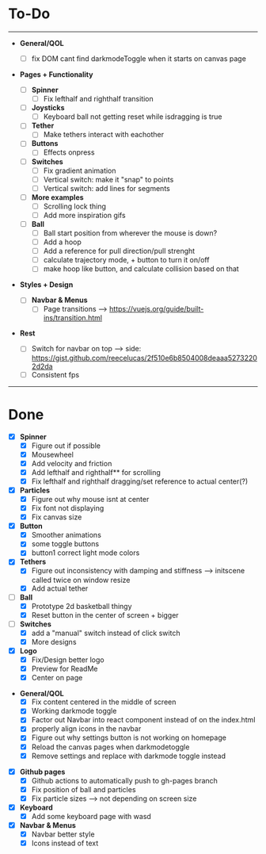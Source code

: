 # To-Do 
___

- **General/QOL**
  - [ ] fix DOM cant find darkmodeToggle when it starts on canvas page

- **Pages + Functionality**

  - [ ] **Spinner**
    - [ ] Fix lefthalf and righthalf transition

  - [ ] **Joysticks**
    - [ ] Keyboard ball not getting reset while isdragging is true

  - [ ] **Tether**
    - [ ] Make tethers interact with eachother

  - [ ] **Buttons**
    - [ ] Effects onpress

  - [ ] **Switches**
    - [ ] Fix gradient animation
    - [ ] Vertical switch: make it "snap" to points
    - [ ] Vertical switch: add lines for segments

  - [ ] **More examples**
    - [ ] Scrolling lock thing
    - [ ] Add more inspiration gifs

  - [ ] **Ball**
    - [ ] Ball start position from wherever the mouse is down?
    - [ ] Add a hoop
    - [ ] Add a reference for pull direction/pull strenght
    - [ ] calculate trajectory mode, + button to turn it on/off
    - [ ] make hoop like button, and calculate collision based on that

- **Styles + Design**

  - [ ] **Navbar & Menus**
    - [ ] Page transitions --> https://vuejs.org/guide/built-ins/transition.html

- **Rest**
  - [ ] Switch for navbar on top --> side: https://gist.github.com/reecelucas/2f510e6b8504008deaaa52732202d2da
  - [ ] Consistent fps 

___

# Done

  - [x] **Spinner**
    - [x] Figure out if possible
    - [x] Mousewheel
    - [x] Add velocity and friction
    - [x] Add lefthalf and righthalf** for scrolling
    - [x] Fix lefthalf and righthalf dragging/set reference to actual center(?)

  - [x] **Particles**
    - [x] Figure out why mouse isnt at center 
    - [x] Fix font not displaying
    - [x] Fix canvas size

  - [x] **Button**
    - [x] Smoother animations
    - [x] some toggle buttons
    - [x] button1 correct light mode colors

  - [x] **Tethers**
    - [x] Figure out inconsistency with damping and stiffness --> initscene called twice on window resize
    - [x] Add actual tether

  - [ ] **Ball**
    - [x] Prototype 2d basketball thingy
    - [x] Reset button in the center of screen + bigger

  - [ ] **Switches**
    - [x] add a "manual" switch instead of click switch
    - [x] More designs

  - [x] **Logo**
    - [x] Fix/Design better logo
    - [x] Preview for ReadMe
    - [x] Center on page

  - **General/QOL**
    - [x] Fix content centered in the middle of screen
    - [x] Working darkmode toggle
    - [x] Factor out Navbar into react component instead of on the index.html
    - [x] properly align icons in the navbar
    - [x] Figure out why settings button is not working on homepage
    - [x] Reload the canvas pages when darkmodetoggle
    - [x] Remove settings and replace with darkmode toggle instead

  - [x] **Github pages**
    - [x] Github actions to automatically push to gh-pages branch
    - [x] Fix position of ball and particles
    - [x] Fix particle sizes --> not depending on screen size

  - [x] **Keyboard**
    - [x] Add some keyboard page with wasd 

  - [x] **Navbar & Menus**
    - [x] Navbar better style
    - [x] Icons instead of text